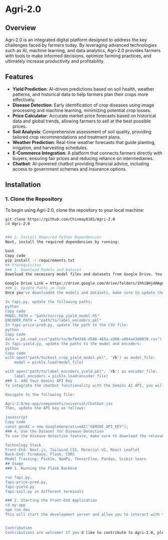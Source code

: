 # Agri-2.0

## Overview

Agri-2.0 is an integrated digital platform designed to address the key challenges faced by farmers today. By leveraging advanced technologies such as AI, machine learning, and data analytics, Agri-2.0 provides farmers with tools to make informed decisions, optimize farming practices, and ultimately increase productivity and profitability.

## Features

- **Yield Prediction**: AI-driven predictions based on soil health, weather patterns, and historical data to help farmers plan their crops more effectively.
- **Disease Detection**: Early identification of crop diseases using image processing and machine learning, minimizing potential crop losses.
- **Price Calculator**: Accurate market price forecasts based on historical data and global trends, allowing farmers to sell at the best possible prices.
- **Soil Analysis**: Comprehensive assessment of soil quality, providing tailored crop recommendations and treatment plans.
- **Weather Prediction**: Real-time weather forecasts that guide planting, irrigation, and harvesting schedules.
- **E-Commerce Integration**: A platform that connects farmers directly with buyers, ensuring fair prices and reducing reliance on intermediaries.
- **Chatbot**: AI-powered chatbot providing financial advice, including access to government schemes and insurance options.

## Installation

### 1. Clone the Repository

To begin using Agri-2.0, clone the repository to your local machine:

```bash
git clone https://github.com/Chinmay8181/Agri-2.0
cd Agri-2.0


### 2. Install Required Python Dependencies
Next, install the required dependencies by running:

bash
Copy code
pip install -r requirements.txt
## Prerequisites
### 1. Download Models and Dataset
Download the necessary model files and datasets from Google Drive. You can download the files from the following link: 

Google Drive Link = https://drive.google.com/drive/folders/1hhi8HjdHAgqoSTDfT1Pj2JBDk11t6lDa?usp=drive_link
### 2. Update Paths in Code
Once you've downloaded the models and datasets, make sure to update the paths in the code to reflect the location of the downloaded files.

In fapi.py, update the following paths:
python
Copy code
MODEL_PATH = "path/to/crop_yield_model.h5"
ENCODER_PATH = "path/to/label_encoders.pkl"
In fapi-price-pred.py, update the path to the CSV file:
python
Copy code
data = pd.read_csv("path/to/9ef84268-d588-465a-a308-a864a43d0070.csv")
In fapi-yield.py, update the paths to the model and encoders:
python
Copy code
with open("path/to/best_crop_yield_model.pkl", 'rb') as model_file:
    model = pickle.load(model_file)

with open("path/to/label_encoders_yield.pkl", 'rb') as encoder_file:
    label_encoders = pickle.load(encoder_file)
### 3. Add Your Gemini API Key
To integrate the chatbot functionality with the Gemini AI API, you will need to add your Gemini API key.

Navigate to the following file:

Agri-2.0/my-app/components/universal/Chatbot.jsx
Then, update the API key as follows:

javascript
Copy code
const genAI = new GoogleGenerativeAI("GEMINI_API_KEY");
### 4. Use the Dataset for Disease Detection
To use the disease detection feature, make sure to download the relevant dataset from the Google Drive link provided above. Use the images from this dataset for disease detection.

Technology Stack
Front-End: Next.js, Tailwind CSS, Material UI, React Leaflet
Back-End: Firebase, Flask, CORS
Model Training: Pickle, NumPy, TensorFlow, Pandas, Scikit-learn
## Usage
### 1. Running the Flask Backend

run fapi.py,
fapi-price-pred.py,
fapi-yield.py
fapi-soil.py in different terminals

### 2. Starting the Front-End Application
cd my-app
npm run dev
This will start the development server and allow you to interact with the Agri-2.0 platform through the web interface.


Contribution
Contributions are welcome! If you'd like to contribute to Agri-2.0, please feel free to submit issues, feature requests, or pull requests. All forms of help are appreciated.
